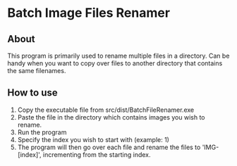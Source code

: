 # Batch Image Files Renamer

## About
This program is primarily used to rename multiple files in a directory. Can be handy when you want to copy over files to another directory that contains the same filenames.

## How to use

1. Copy the executable file from src/dist/BatchFileRenamer.exe
2. Paste the file in the directory which contains images you wish to rename.
3. Run the program
4. Specify the index you wish to start with (example: 1)
5. The program will then go over each file and rename the files to 'IMG-[index]', incrementing from the starting index.
